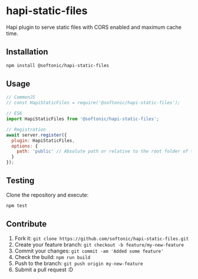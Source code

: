 # hapi-static-files

Hapi plugin to serve static files with CORS enabled and maximum cache time.

## Installation

```bash
npm install @softonic/hapi-static-files
```

## Usage

```javascript
// CommonJS
// const HapiStaticFiles = require('@softonic/hapi-static-files');

// ES6
import HapiStaticFiles from '@softonic/hapi-static-files';

// Registration
await server.register({
  plugin: HapiStaticFiles,
  options: {
    path: 'public' // Absolute path or relative to the root folder of the project.
  }
});
```

## Testing

Clone the repository and execute:

```bash
npm test
```

## Contribute

1. Fork it: `git clone https://github.com/softonic/hapi-static-files.git`
2. Create your feature branch: `git checkout -b feature/my-new-feature`
3. Commit your changes: `git commit -am 'Added some feature'`
4. Check the build: `npm run build`
4. Push to the branch: `git push origin my-new-feature`
5. Submit a pull request :D
